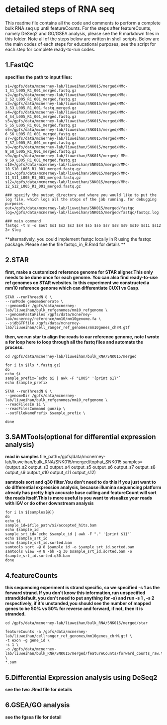 # detailed steps of RNA seq
This readme file contains all the code and comments to perform a complete bulk RNA seq up until featureCounts. For the steps after featureCounts, namely DeSeq2 and GO/GSEA analysis, please see the R markdown files in this folder. Note all of the steps below are written in shell scripts. Below are the main codes of each steps for educational purposes, see the script for each step for complete ready-to-run codes.

## 1.FastQC


**specifies the path to input files:**
```
s1=/gpfs/data/mcnerney-lab/liuweihan/SNK015/merged/MMc-1_S1_L005_R1_001_merged.fastq.gz
s2=/gpfs/data/mcnerney-lab/liuweihan/SNK015/merged/MMc-2_S2_L005_R1_001_merged.fastq.gz
s3=/gpfs/data/mcnerney-lab/liuweihan/SNK015/merged/MMc-3_S3_L005_R1_001.fastq_merged.gz
s4=/gpfs/data/mcnerney-lab/liuweihan/SNK015/merged/MMc-4_S4_L005_R1_001_merged.fastq.gz
s5=/gpfs/data/mcnerney-lab/liuweihan/SNK015/merged/MMc-5_S5_L005_R1_001_merged.fastq.gz
s6=/gpfs/data/mcnerney-lab/liuweihan/SNK015/merged/MMc-6_S6_L005_R1_001_merged.fastq.gz
s7=/gpfs/data/mcnerney-lab/liuweihan/SNK015/merged/MMc-7_S7_L005_R1_001_merged.fastq.gz
s8=/gpfs/data/mcnerney-lab/liuweihan/SNK015/merged/MMc-8_S8_L005_R1_001_merged.fastq.gz
s9=/gpfs/data/mcnerney-lab/liuweihan/SNK015/merged/ MMc-9_S9_L005_R1_001_merged.fastq.gz
s10=/gpfs/data/mcnerney-lab/liuweihan/SNK015/merged/MMc-10_S10_L005_R1_001_merged.fastq.gz
s11=/gpfs/data/mcnerney-lab/liuweihan/SNK015/merged/MMc-11_S11_L005_R1_001_merged.fastq.gz
s12=/gpfs/data/mcnerney-lab/liuweihan/SNK015/merged/MMc-12_S12_L005_R1_001_merged.fastq.gz

### specify the output directory and where you would like to put the log file, which logs all the steps of the job running, for debugging purposes.
out=/gpfs/data/mcnerney-lab/liuweihan/SNK015/merged/fastqc
log=/gpfs/data/mcnerney-lab/liuweihan/SNK015/merged/fastqc/fastqc.log

### main command
fastqc -t 8 -o $out $s1 $s2 $s3 $s4 $s5 $s6 $s7 $s8 $s9 $s10 $s11 $s12 2> $log
```

**alternatively, you could implement fastqc locally in R using the fastqc package. Please see the file fastqc_in_R.Rmd for details **

## 2.STAR 

**first, make a customized reference genome for STAR aligner.This only needs to be done once for each genome. You can also find ready-to-use ref genomes on STAR websites. In this experiment we constructed a mm10 reference genome which can differentiate CUX1 vs Casp.**
```
STAR --runThreadN 8 \
--runMode genomeGenerate \
--genomeDir /gpfs/data/mcnerney-lab/liuweihan/bulk_refgenomes/mm10_refgenome \
--genomeFastaFiles /gpfs/data/mcnerney-lab/mcnerney/reference/mm10/mm10genome.fa \
--sjdbGTFfile /gpfs/data/mcnerney-lab/liuweihan/cell_ranger_ref_genomes/mm10genes_chrM.gtf
```
**then, we run star to align the reads to our reference genome, note I wrote a for loop here to loop through all the fastq files and automate the process.**
```
cd /gpfs/data/mcnerney-lab/liuweihan/bulk_RNA/SNK015/merged

for i in $(ls *.fastq.gz)
do
echo $i
sample_prefix=`echo $i | awk -F "L005" '{print $1}'`
echo $sample_prefix

STAR --runThreadN 8 \
--genomeDir /gpfs/data/mcnerney-lab/liuweihan/bulk_refgenomes/mm10_refgenome \
--readFilesIn $i \
--readFilesCommand gunzip \
--outFileNamePrefix $sample_prefix \

done
```
## 3.SAMTools(optional for differential expression analysis)

**read in samples**
file_path=/gpfs/data/mcnerney-lab/liuweihan/bulk_RNA/SNK015/merged/tophat_SNK015
samples=(output_s2 output_s3 output_s4 output_s5 output_s6 output_s7 output_s8 output_s9 output_s10 output_s11 output_s12)

**samtools sort and q30 filter.You don't need to do this if you just want to do differential expression analysis, because illumina sequencing platform already has pretty high accurate base calling and featureCount will sort the reads itself.This is more useful is you want to visualize your reads with IGV or do other downstream analysis**
```
for i in ${samples[@]}
do
echo $i
sample_id=$file_path/$i/accepted_hits.bam
echo $sample_id
sample_srt_id=`echo $sample_id | awk -F "." '{print $1}'`
echo $sample_srt_id
echo $sample_srt_id.sorted.bam
samtools sort -@ 8 $sample_id -o $sample_srt_id.sorted.bam
samtools view -@ 8 -bh -q 30 $sample_srt_id.sorted.bam -o $sample_srt_id.sorted.q30.bam
done
```

## 4.featureCounts
**this sequencing experiment is strand specific, so we specified -s 1 as the forward strand. If you don't know this information,run    unspecified strand(default, you don't need to put anything for -s) and run -s 1 , -s 2 respectively, if it's unstanded,you should see the    number of mapped genes to be 50% vs 50% for reverse and forward, if not, then it is stranded.**

```
cd /gpfs/data/mcnerney-lab/liuweihan/bulk_RNA/SNK015/merged/star

featureCounts -a /gpfs/data/mcnerney-lab/liuweihan/cellranger_ref_genomes/mm10genes_chrM.gtf \
-t exon -g gene_id \
-s 1 \
-o /gpfs/data/mcnerney-lab/liuweihan/bulk_RNA/SNK015/merged/featureCounts/forward_counts_raw.txt \
*.sam
```

## 5.Differential Expression analysis using DeSeq2
**see the two .Rmd file for details**

## 6.GSEA/GO analysis
**see the fgsea file for detail**

